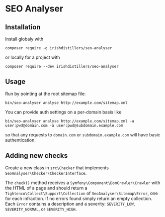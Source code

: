 SEO Analyser
============

Installation
------------

Install globaly with

```
composer require -g irishdistillers/seo-analyser
```

or locally for a project with

```
composer require --dev irishdistillers/seo-analyser
```

Usage
-----

Run by pointing at the root sitemap file:

```
bin/seo-analyser analyse http://example.com/sitemap.xml
```

You can provide auth settings on a per-domain basis like

```
bin/seo-analyser analyse http://example.com/sitemap.xml -a user:pwd@domain.com -a user:pwd@subdomain.example.com
```

so that any requests to `domain.com` or `subdomain.example.com` will have basic authentication.

Adding new checks
-----------------

Create a new class in `src\Checker` that implements `SeoAnalyser\Checker\CheckerInterface`.

The `check()` method receives a `Symfony\Component\DomCrawler\Crawler` with the HTML of a page and should return a
`Tightenco\Collect\Support\Collection` of `SeoAnalyser\Sitemap\Error`, one for each infraction. If no errors found
simply return an empty collection. Each `Error` contains a description and a severity: `SEVERITY_LOW`,
`SEVERITY_NORMAL`, or `SEVERITY_HIGH`.